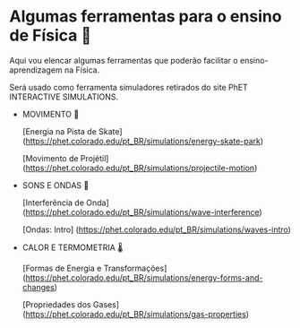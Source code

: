 # Algumas ferramentas para o ensino de Física :notebook_with_decorative_cover:

Aqui vou elencar algumas ferramentas que poderão facilitar o ensino-aprendizagem na Física.

Será usado como ferramenta simuladores retirados do site PhET INTERACTIVE SIMULATIONS.

- MOVIMENTO :runner:

  [Energia na Pista de Skate] (https://phet.colorado.edu/pt_BR/simulations/energy-skate-park)

  [Movimento de Projétil] (https://phet.colorado.edu/pt_BR/simulations/projectile-motion)

- SONS E ONDAS :ocean:

  [Interferência de Onda] (https://phet.colorado.edu/pt_BR/simulations/wave-interference)

  [Ondas: Intro] (https://phet.colorado.edu/pt_BR/simulations/waves-intro)

- CALOR E TERMOMETRIA :thermometer:

  [Formas de Energia e Transformações] (https://phet.colorado.edu/pt_BR/simulations/energy-forms-and-changes)

  [Propriedades dos Gases] (https://phet.colorado.edu/pt_BR/simulations/gas-properties)

